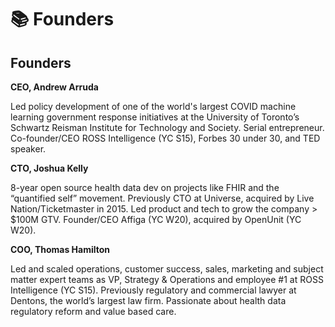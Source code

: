 # 📚 Founders

## Founders

**CEO, Andrew Arruda**

Led policy development of one of the world's largest COVID machine learning government response initiatives at the University of Toronto’s Schwartz Reisman Institute for Technology and Society. Serial entrepreneur. Co-founder/CEO ROSS Intelligence (YC S15), Forbes 30 under 30, and TED speaker.

**CTO, Joshua Kelly**

8-year open source health data dev on projects like FHIR and the “quantified self” movement. Previously CTO at Universe, acquired by Live Nation/Ticketmaster in 2015. Led product and tech to grow the company > $100M GTV. Founder/CEO Affiga (YC W20), acquired by OpenUnit (YC W20).

**COO, Thomas Hamilton**

Led and scaled operations, customer success, sales, marketing and subject matter expert teams as VP, Strategy & Operations and employee #1 at ROSS Intelligence (YC S15). Previously regulatory and commercial lawyer at Dentons, the world’s largest law firm. Passionate about health data regulatory reform and value based care.
